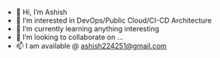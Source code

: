- 👋 Hi, I’m Ashish 
- 👀 I’m interested in DevOps/Public Cloud/CI-CD Architecture
- 🌱 I’m currently learning anything interesting
- 💞️ I’m looking to collaborate on ...
- 📫 I am available @ ashish224251@gmail.com

<!---
ashish224251/ashish224251 is a ✨ special ✨ repository because its `README.md` (this file) appears on your GitHub profile.
You can click the Preview link to take a look at your changes.
--->
